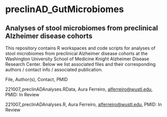 # preclinAD_GutMicrobiomes
Analyses of stool microbiomes from preclinical Alzheimer disease cohorts
----------------------------------------------------------------------------
This repository contains R workspaces and code scripts for analyses of stool microbiomes from preclinical Alzheimer disease cohorts at the Washington University School of Medicine Knight Alzheimer Disease Research Center. Below we list associated files and their corresponding authors / contact info / associated publication. 

File,  Author(s), Contact, PMID

221007_preclinADAnalyses.RData,  Aura Ferreiro, alferreiro@wustl.edu,  PMID: In Review

221007_preclinADAnalyses.R,  Aura Ferreiro, alferreiro@wustl.edu,  PMID: In Review


